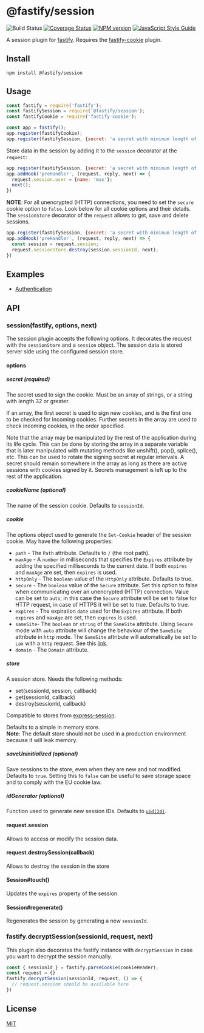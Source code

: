 # @fastify/session

![Build Status](https://github.com/fastify/session/workflows/ci/badge.svg)
[![Coverage Status](https://coveralls.io/repos/github/fastify/session/badge.svg?branch=master)](https://coveralls.io/github/fastify/session?branch=master)
[![NPM version](https://img.shields.io/npm/v/@fastify/session.svg?style=flat)](https://www.npmjs.com/package/@fastify/session)
[![JavaScript Style Guide](https://img.shields.io/badge/code_style-standard-brightgreen.svg)](https://standardjs.com)

A session plugin for [fastify](http://fastify.io/). 
Requires the [fastify-cookie](https://github.com/fastify/fastify-cookie) plugin.

## Install

```
npm install @fastify/session
```

## Usage

```js
const fastify = require('fastify');
const fastifySession = require('@fastify/session');
const fastifyCookie = require('fastify-cookie');

const app = fastify();
app.register(fastifyCookie);
app.register(fastifySession, {secret: 'a secret with minimum length of 32 characters'});
```
Store data in the session by adding it to the `session` decorator at the `request`:
```js
app.register(fastifySession, {secret: 'a secret with minimum length of 32 characters'});
app.addHook('preHandler', (request, reply, next) => {
  request.session.user = {name: 'max'};
  next();
})
```
**NOTE**: For all unencrypted (HTTP) connections, you need to set the `secure` cookie option to `false`. Look below for all cookie options and their details.  
The `sessionStore` decorator of the `request` allows to get, save and delete sessions.
```js
app.register(fastifySession, {secret: 'a secret with minimum length of 32 characters'});
app.addHook('preHandler', (request, reply, next) => {
  const session = request.session;
  request.sessionStore.destroy(session.sessionId, next);
})
```

## Examples

* [Authentication](https://github.com/fastify/example/tree/master/fastify-session-authentication)

## API
### session(fastify, options, next)
The session plugin accepts the following options. It decorates the request with the `sessionStore` and a `session` object. The session data is stored server side using the configured session store. 
#### options
##### secret (required) 
The secret used to sign the cookie. Must be an array of strings, or a string with length 32 or greater.

If an array, the first secret is used to sign new cookies, and is the first one to be checked for incoming cookies.
Further secrets in the array are used to check incoming cookies, in the order specified.

Note that the array may be manipulated by the rest of the application during its life cycle. This can be done by storing the array in a separate variable that is later manipulated with mutating methods like unshift(), pop(), splice(), etc.
This can be used to rotate the signing secret at regular intervals. A secret should remain somewhere in the array as long as there are active sessions with cookies signed by it. Secrets management is left up to the rest of the application.
##### cookieName (optional) 
The name of the session cookie. Defaults to `sessionId`.
##### cookie
The options object used to generate the `Set-Cookie` header of the session cookie. May have the following properties:
* `path` - The `Path` attribute. Defaults to `/` (the root path). 
* `maxAge` - A `number` in milliseconds that specifies the `Expires` attribute by adding the specified milliseconds to the current date. If both `expires` and `maxAge` are set, then `expires` is used.
* `httpOnly` - The `boolean` value of the `HttpOnly` attribute. Defaults to true.
* `secure` - The `boolean` value of the `Secure` attribute. Set this option to false when communicating over an unencrypted (HTTP) connection. Value can be set to `auto`; in this case the `Secure` attribute will be set to false for HTTP request, in case of HTTPS it will be set to true.  Defaults to true.
* `expires` - The expiration `date` used for the `Expires` attribute. If both `expires` and `maxAge` are set, then `expires` is used.
* `sameSite`- The `boolean` or `string` of the `SameSite` attribute. Using `Secure` mode with `auto` attribute will change the behaviour of the `SameSite` attribute in `http` mode. The `SameSite` attribute will automatically be set to `Lax` with a `http` request. See this [link](https://www.chromium.org/updates/same-site).
* `domain` - The `Domain` attribute.

##### store
A session store. Needs the following methods: 
* set(sessionId, session, callback)
* get(sessionId, callback)
* destroy(sessionId, callback)

Compatible to stores from [express-session](https://github.com/expressjs/session).

Defaults to a simple in memory store.</br>
**Note**: The default store should not be used in a production environment because it will leak memory.

##### saveUninitialized (optional) 
Save sessions to the store, even when they are new and not modified. Defaults to `true`.
Setting this to `false` can be useful to save storage space and to comply with the EU cookie law.

##### idGenerator (optional) 

Function used to generate new session IDs. Defaults to [`uid(24)`](https://github.com/crypto-utils/uid-safe).

#### request.session

Allows to access or modify the session data.

#### request.destroySession(callback)

Allows to destroy the session in the store

#### Session#touch()

Updates the `expires` property of the session. 

#### Session#regenerate()

Regenerates the session by generating a new `sessionId`.

### fastify.decryptSession(sessionId, request, next)
This plugin also decorates the fastify instance with `decryptSession` in case you want to decrypt the session manually. 

```js
const { sessionId } = fastify.parseCookie(cookieHeader);
const request = {}
fastify.decryptSession(sessionId, request, () => {
  // request.session should be available here
})
```

## License

[MIT](./LICENSE)
